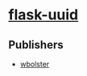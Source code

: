 # [flask-uuid](https://pypi.org/project/flask-uuid)



## Publishers
- [wbolster](https://pypi.org/user/wbolster)

